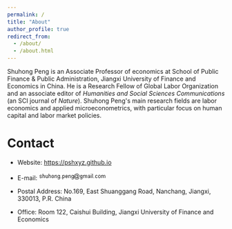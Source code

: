 ```yaml
---
permalink: /
title: "About"
author_profile: true
redirect_from: 
  - /about/
  - /about.html
---
```


Shuhong Peng is an Associate Professor of economics at School of Public Finance & Public Administration, Jiangxi University of Finance and Economics in China. He is a Research Fellow of Global Labor Organization and an associate editor of *Humanities and Social Sciences Communications* (an SCI journal of *Nature*). Shuhong Peng's main research fields are labor economics and applied microeconometrics, with particular focus on human capital and labor market policies.


# Contact

- Website: https://pshxyz.github.io 

- E-mail: ![](images/email.bmp)

- Postal Address: No.169, East Shuanggang Road, Nanchang, Jiangxi, 330013, P.R. China

- Office: Room 122, Caishui Building, Jiangxi University of Finance and Economics



```


